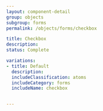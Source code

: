 ```yaml
---
layout: component-detail
group: objects
subgroup: forms
permalink: /objects/forms/checkbox

title: Checkbox
description:
status: Complete

variations:
- title: Default
  description:
  includeClassification: atoms
  includeCategory: forms
  includeName: checkbox


---
```

